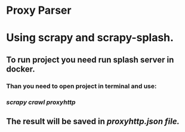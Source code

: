 # Proxy Parser
# Using scrapy and scrapy-splash.
## To run project you need run splash server in docker.
### Than you need to open project in terminal and use:
  ### <i>scrapy crawl proxyhttp</i>
## The result will be saved in <i>proxyhttp.json<i> file.  
